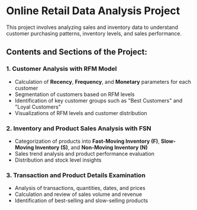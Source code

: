 # Online Retail Data Analysis Project

This project involves analyzing sales and inventory data to understand customer purchasing patterns, inventory levels, and sales performance.

## Contents and Sections of the Project:

### 1. Customer Analysis with RFM Model
- Calculation of **Recency**, **Frequency**, and **Monetary** parameters for each customer
- Segmentation of customers based on RFM levels
- Identification of key customer groups such as "Best Customers" and "Loyal Customers"
- Visualizations of RFM levels and customer distribution

### 2. Inventory and Product Sales Analysis with FSN
- Categorization of products into **Fast-Moving Inventory (F)**, **Slow-Moving Inventory (S)**, and **Non-Moving Inventory (N)**
- Sales trend analysis and product performance evaluation
- Distribution and stock level insights

### 3. Transaction and Product Details Examination
- Analysis of transactions, quantities, dates, and prices
- Calculation and review of sales volume and revenue
- Identification of best-selling and slow-selling products
